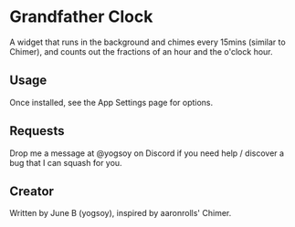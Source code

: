 # Grandfather Clock

A widget that runs in the background and chimes every 15mins (similar to Chimer), and counts out the fractions of an hour and the o'clock hour.

## Usage

Once installed, see the App Settings page for options.

## Requests

Drop me a message at @yogsoy on Discord if you need help / discover a bug that I can squash for you.

## Creator

Written by June B (yogsoy), inspired by aaronrolls' Chimer.
